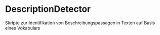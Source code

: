 # DescriptionDetector
Skripte zur Identifikation von Beschreibungspassagen in Texten auf Basis eines Vokabulars
